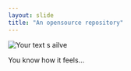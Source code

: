 ```yaml
---
layout: slide
title: "An opensource repository"
---
```

![Your text s ailve](https://s3.amazonaws.com/media-p.slid.es/uploads/359808/images/1627300/GithubNapoleonDynamite.jpg)

You know how it feels...
